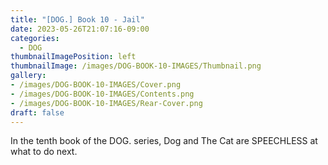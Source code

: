 ```yaml
---
title: "[DOG.] Book 10 - Jail"
date: 2023-05-26T21:07:16-09:00
categories:
  - DOG
thumbnailImagePosition: left
thumbnailImage: /images/DOG-BOOK-10-IMAGES/Thumbnail.png
gallery: 
- /images/DOG-BOOK-10-IMAGES/Cover.png
- /images/DOG-BOOK-10-IMAGES/Contents.png
- /images/DOG-BOOK-10-IMAGES/Rear-Cover.png
draft: false
---
```

In the tenth book of the DOG. series, Dog and The Cat are SPEECHLESS at what to do next.